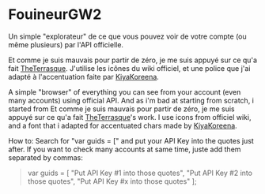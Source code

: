 # FouineurGW2
Un simple "explorateur" de ce que vous pouvez voir de votre compte (ou même plusieurs) par l'API officielle.

Et comme je suis mauvais pour partir de zéro, je me suis appuyé sur ce qu'a fait [TheTerrasque](http://www.reddit.com/r/Guildwars2/comments/3cb5pc/api_character_inventories_page/).
J'utilise les icônes du wiki officiel, et une police que j'ai adapté à l'accentuation faite par [KiyaKoreena](http://www.guildwars2guru.com/topic/607-guild-wars-2-based-font-v10/).


A simple "browser" of everything you can see from your account (even many accounts) using official API.
And as i'm bad at starting from scratch, i started from 
Et comme je suis mauvais pour partir de zéro, je me suis appuyé sur ce qu'a fait [TheTerrasque](http://www.reddit.com/r/Guildwars2/comments/3cb5pc/api_character_inventories_page/)'s work.
I use icons from officiel wiki, and a font that i adapted for accentuated chars made by [KiyaKoreena](http://www.guildwars2guru.com/topic/607-guild-wars-2-based-font-v10/).


How to:
Search for "var guids = [" and put your API Key into the quotes just after.
If you want to check many accounts at same time, juste add them separated by commas:
>    var guids = [
>        "Put API Key #1 into those quotes",
>        "Put API Key #2 into those quotes",
>        "Put API Key #x into those quotes"
>    ];
